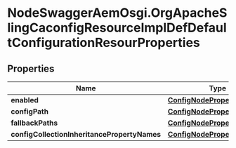 # NodeSwaggerAemOsgi.OrgApacheSlingCaconfigResourceImplDefDefaultConfigurationResourProperties

## Properties

Name | Type | Description | Notes
------------ | ------------- | ------------- | -------------
**enabled** | [**ConfigNodePropertyBoolean**](ConfigNodePropertyBoolean.md) |  | [optional] 
**configPath** | [**ConfigNodePropertyString**](ConfigNodePropertyString.md) |  | [optional] 
**fallbackPaths** | [**ConfigNodePropertyArray**](ConfigNodePropertyArray.md) |  | [optional] 
**configCollectionInheritancePropertyNames** | [**ConfigNodePropertyArray**](ConfigNodePropertyArray.md) |  | [optional] 


